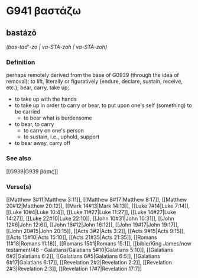 # G941 βαστάζω

## bastázō

_(bas-tad'-zo | va-STA-zoh | va-STA-zoh)_

### Definition

perhaps remotely derived from the base of G0939 (through the idea of removal); to lift, literally or figuratively (endure, declare, sustain, receive, etc.); bear, carry, take up; 

- to take up with the hands
- to take up in order to carry or bear, to put upon one's self (something) to be carried
  - to bear what is burdensome
- to bear, to carry
  - to carry on one's person
  - to sustain, i.e., uphold, support
- to bear away, carry off

### See also

[[G939|G939 βάσις]]

### Verse(s)

[[Matthew 3#11|Matthew 3:11]], [[Matthew 8#17|Matthew 8:17]], [[Matthew 20#12|Matthew 20:12]], [[Mark 14#13|Mark 14:13]], [[Luke 7#14|Luke 7:14]], [[Luke 10#4|Luke 10:4]], [[Luke 11#27|Luke 11:27]], [[Luke 14#27|Luke 14:27]], [[Luke 22#10|Luke 22:10]], [[John 10#31|John 10:31]], [[John 12#6|John 12:6]], [[John 16#12|John 16:12]], [[John 19#17|John 19:17]], [[John 20#15|John 20:15]], [[Acts 3#2|Acts 3:2]], [[Acts 9#15|Acts 9:15]], [[Acts 15#10|Acts 15:10]], [[Acts 21#35|Acts 21:35]], [[Romans 11#18|Romans 11:18]], [[Romans 15#1|Romans 15:1]], [[bible/King James/new testament/48 - Galatians/Galatians 5#10|Galatians 5:10]], [[Galatians 6#2|Galatians 6:2]], [[Galatians 6#5|Galatians 6:5]], [[Galatians 6#17|Galatians 6:17]], [[Revelation 2#2|Revelation 2:2]], [[Revelation 2#3|Revelation 2:3]], [[Revelation 17#7|Revelation 17:7]]